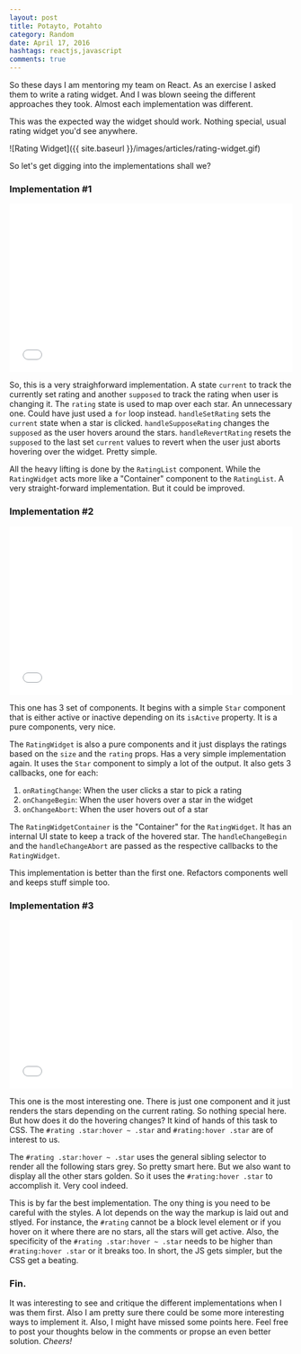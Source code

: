 ```yaml
---
layout: post
title: Potayto, Potahto
category: Random
date: April 17, 2016
hashtags: reactjs,javascript
comments: true
---
```


So these days I am mentoring my team on React. As an exercise I asked them to write a rating widget. And I was blown seeing the different approaches they took. Almost each implementation was different.

This was the expected way the widget should work. Nothing special, usual rating widget you'd see anywhere.

![Rating Widget]({{ site.baseurl }}/images/articles/rating-widget.gif)

So let's get digging into the implementations shall we?

### Implementation #1

<iframe width="100%" height="300" src="//jsfiddle.net/nayaabkhan/65e1vmgu/3/embedded/js,html,css,result/dark/" allowfullscreen="allowfullscreen" frameborder="0"></iframe>

So, this is a very straighforward implementation. A state `current` to track the currently set rating and another `supposed` to track the rating when user is changing it. The `rating` state is used to map over each star. An unnecessary one. Could have just used a `for` loop instead. `handleSetRating` sets the `current` state when a star is clicked. `handleSupposeRating` changes the `supposed` as the user hovers around the stars. `handleRevertRating` resets the `supposed` to the last set `current` values to revert when the user just aborts hovering over the widget. Pretty simple.

All the heavy lifting is done by the `RatingList` component. While the `RatingWidget` acts more like a "Container" component to the `RatingList`. A very straight-forward implementation. But it could be improved.


### Implementation #2

<iframe width="100%" height="300" src="//jsfiddle.net/nayaabkhan/etjortLt/6/embedded/js,html,css,result/dark/" allowfullscreen="allowfullscreen" frameborder="0"></iframe>

This one has 3 set of components. It begins with a simple `Star` component that is either active or inactive depending on its `isActive` property. It is a pure components, very nice.

The `RatingWidget` is also a pure components and it just displays the ratings based on the `size` and the `rating` props. Has a very simple implementation again. It uses the `Star` component to simply a lot of the output. It also gets 3 callbacks, one for each:

1. `onRatingChange`: When the user clicks a star to pick a rating
2. `onChangeBegin`: When the user hovers over a star in the widget
3. `onChangeAbort`: When the user hovers out of a star

The `RatingWidgetContainer` is the "Container" for the `RatingWidget`. It has an internal UI state to keep a track of the hovered star. The `handleChangeBegin` and the `handleChangeAbort` are passed as the respective callbacks to the `RatingWidget`.

This implementation is better than the first one. Refactors components well and keeps stuff simple too.


### Implementation #3

<iframe width="100%" height="300" src="//jsfiddle.net/nayaabkhan/ckv51k1j/1/embedded/js,html,css,result/dark/" allowfullscreen="allowfullscreen" frameborder="0"></iframe>

This one is the most interesting one. There is just one component and it just renders the stars depending on the current rating. So nothing special here. But how does it do the hovering changes? It kind of hands of this task to CSS. The `#rating .star:hover ~ .star` and `#rating:hover .star` are of interest to us.

The `#rating .star:hover ~ .star` uses the general sibling selector to render all the following stars grey. So pretty smart here. But we also want to display all the other stars golden. So it uses the `#rating:hover .star` to accomplish it. Very cool indeed.

This is by far the best implementation. The ony thing is you need to be careful with the styles. A lot depends on the way the markup is laid out and stlyed. For instance, the `#rating` cannot be a block level element or if you hover on it where there are no stars, all the stars will get active. Also, the specificity of the `#rating .star:hover ~ .star` needs to be higher than `#rating:hover .star` or it breaks too. In short, the JS gets simpler, but the CSS get a beating.

### Fin.

It was interesting to see and critique the different implementations when I was them first. Also I am pretty sure there could be some more interesting ways to implement it. Also, I might have missed some points here. Feel free to post your thoughts below in the comments or propse an even better solution. _Cheers!_
